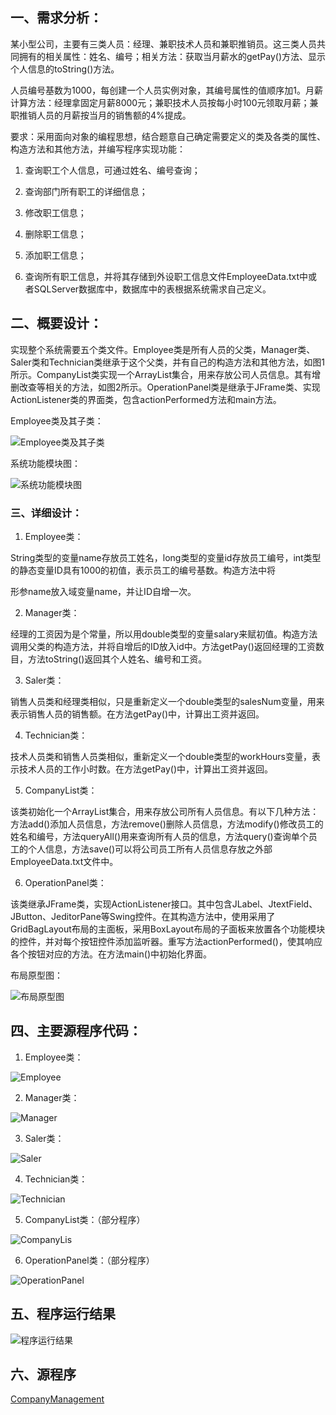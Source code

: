 ## 一、需求分析：

某小型公司，主要有三类人员：经理、兼职技术人员和兼职推销员。这三类人员共同拥有的相关属性：姓名、编号；相关方法：获取当月薪水的getPay()方法、显示个人信息的toString()方法。

人员编号基数为1000，每创建一个人员实例对象，其编号属性的值顺序加1。月薪计算方法：经理拿固定月薪8000元；兼职技术人员按每小时100元领取月薪；兼职推销人员的月薪按当月的销售额的4%提成。

要求：采用面向对象的编程思想，结合题意自己确定需要定义的类及各类的属性、构造方法和其他方法，并编写程序实现功能：

1. 查询职工个人信息，可通过姓名、编号查询；

2. 查询部门所有职工的详细信息；

3. 修改职工信息；

4. 删除职工信息；

5. 添加职工信息；

6. 查询所有职工信息，并将其存储到外设职工信息文件EmployeeData.txt中或者SQLServer数据库中，数据库中的表根据系统需求自己定义。

## 二、概要设计：

实现整个系统需要五个类文件。Employee类是所有人员的父类，Manager类、Saler类和Technician类继承于这个父类，并有自己的构造方法和其他方法，如图1所示。CompanyList类实现一个ArrayList集合，用来存放公司人员信息。其有增删改查等相关的方法，如图2所示。OperationPanel类是继承于JFrame类、实现ActionListener类的界面类，包含actionPerformed方法和main方法。

Employee类及其子类：

![Employee类及其子类](https://ae06.alicdn.com/kf/Hc07632f0d818443eb42a55f0857ad2c3A.png)

系统功能模块图：

![系统功能模块图](https://ae03.alicdn.com/kf/H804a92521c0148f0a0f06038550a59fd7.png)

### 三、详细设计：

1. Employee类：

String类型的变量name存放员工姓名，long类型的变量id存放员工编号，int类型的静态变量ID具有1000的初值，表示员工的编号基数。构造方法中将

形参name放入域变量name，并让ID自增一次。

2. Manager类：

经理的工资因为是个常量，所以用double类型的变量salary来赋初值。构造方法调用父类的构造方法，并将自增后的ID放入id中。方法getPay()返回经理的工资数目，方法toString()返回其个人姓名、编号和工资。

3. Saler类：

销售人员类和经理类相似，只是重新定义一个double类型的salesNum变量，用来表示销售人员的销售额。在方法getPay()中，计算出工资并返回。

4. Technician类：

技术人员类和销售人员类相似，重新定义一个double类型的workHours变量，表示技术人员的工作小时数。在方法getPay()中，计算出工资并返回。

5. CompanyList类：

该类初始化一个ArrayList集合，用来存放公司所有人员信息。有以下几种方法：方法add()添加人员信息，方法remove()删除人员信息，方法modify()修改员工的姓名和编号，方法queryAll()用来查询所有人员的信息，方法query()查询单个员工的个人信息，方法save()可以将公司员工所有人员信息存放之外部EmployeeData.txt文件中。

6. OperationPanel类：

该类继承JFrame类，实现ActionListener接口。其中包含JLabel、JtextField、JButton、JeditorPane等Swing控件。在其构造方法中，使用采用了GridBagLayout布局的主面板，采用BoxLayout布局的子面板来放置各个功能模块的控件，并对每个按钮控件添加监听器。重写方法actionPerformed()，使其响应各个按钮对应的方法。在方法main()中初始化界面。

布局原型图：

![布局原型图](https://ae05.alicdn.com/kf/Haeaa7a7d0329421f95de1f183be7cbfej.png)

## 四、主要源程序代码：

1. Employee类：

![Employee](https://ae04.alicdn.com/kf/Hde6e7b7a368440299369cd75e751b9d8G.png)

2. Manager类：

![Manager](https://ae03.alicdn.com/kf/H13d497cd454f4fa78f04df82e4588dc6n.png)

3. Saler类：

![Saler](https://ae06.alicdn.com/kf/Hc283ba64f634464aaa389f489d9a0b5cJ.png)

4. Technician类：

![Technician](https://ae03.alicdn.com/kf/Hf55c5930cfee4b58a7704aeb48b302edt.png)

5. CompanyList类：（部分程序）

![CompanyLis](https://ae05.alicdn.com/kf/H8992c69459e3491095b383f044767313v.png)

6. OperationPanel类：（部分程序）

![OperationPanel](https://ae03.alicdn.com/kf/H8b5bdb614cfb41d788985903d6e48d497.png)


## 五、程序运行结果

![程序运行结果](https://ae04.alicdn.com/kf/H710dc531a6ed41558b52d7cc50c6a8c64.png)

## 六、源程序

[CompanyManagement](https://github.com/sakiila/CompanyManagement)
